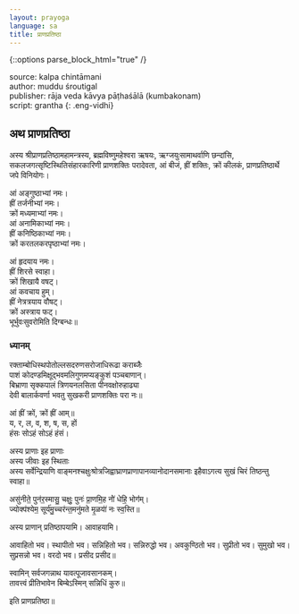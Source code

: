 ```yaml
---
layout: prayoga
language: sa
title: प्राणप्रतिष्ठा
---
```


{::options parse_block_html="true" /}

source: kalpa chintāmani  
author: muddu śroutigal  
publisher: rāja veda kāvya pāṭhaśālā (kumbakonam)  
script: grantha
{: .eng-vidhi}

## अथ प्राणप्रतिष्ठा

अस्य श्रीप्राणप्रतिष्ठामहामन्त्रस्य, ब्रह्मविष्णुमहेश्वरा ऋषयः,
ऋग्जयुःसामाथर्वाणि छन्दांसि, सकलजगत्सृष्टिस्थितिसंहारकारिणी
प्राणशक्तिः परादेवता, आं बीजं, ह्रीं शक्तिः, क्रों कीलकं,
प्राणप्रतिष्ठार्थे जपे विनियोगः।

आं अङ्गुष्ठाभ्यां नमः।  
ह्रीं तर्जनीभ्यां नमः।  
क्रों मध्यमाभ्यां नमः।  
आं अनामिकाभ्यां नमः।  
ह्रीं कनिष्ठिकाभ्यां नमः।  
क्रों करतलकरपृष्ठाभ्यां नमः।

आं हृदयाय नमः।  
ह्रीं शिरसे स्वाहा।  
क्रों शिखायै वषट्।  
आं कवचाय हुम्।  
ह्रीं नेत्रत्रयाय वौषट्।  
क्रों अस्त्राय फट्।  
भूर्भुवःसुवरोमिति दिग्बन्धः॥

### ध्यानम्

रक्ताम्बोधिस्थपोतोल्लसदरुणसरोजाधिरूढा कराब्जैः  
पाशं कोदण्डमिक्षूद्भवमलिगुणमप्यङ्कुशं पञ्चबाणान्।  
बिभ्राणा सृक्कपालं त्रिणयनलसिता पीनवक्षोरुहाढ्या  
देवी बालार्कवर्णा भवतु सुखकरी प्राणशक्तिः परा नः॥

आं ह्रीं क्रों, क्रों ह्रीं आम्॥  
य, र, ल, व, श, ष, स, हों  
हंसः सोऽहं सोऽहं हंसं।

अस्य प्राणाः इह प्राणाः  
अस्य जीवाः इह स्थिताः  
अस्य सर्वेन्द्रियाणि वाङ्मनश्चक्षुःश्रोत्रजिह्वाघ्राणप्राणापानव्यानोदानसमानाः
इहैवाऽगत्य सुखं चिरं तिष्ठन्तु स्वाहा॥

असु॑नीते॒ पुन॑र॒स्मासु॒ चक्षुः॒ पुनः॑ प्रा॒णमि॒ह नो॑॑ धेहि॒ भोग॑॑म्।  
ज्योक्प॑श्येम॒ सूर्य॑मु॒च्चर॑न्त॒मनु॑मते मृ॒ळया॑॑ नः स्व॒स्ति॥

अस्य प्राणान् प्रतिष्ठापयामि।
आवाहयामि।

आवाहितो भव।
स्थापीतो भव।
सन्निहितो भव।
सन्निरुद्धो भव।
अवकुण्ठितो भव।
सुप्रीतो भव।
सुमुखो भव।
सुप्रसन्नो भव।
वरदो भव।
प्रसीद प्रसीद॥

स्वामिन् सर्वजगन्नाथ यावत्पूजावसानकम्।  
तावत्त्वं प्रीतिभावेन बिम्बेऽस्मिन् सन्निधिं कुरु॥

इति प्राणप्रतिष्ठा॥
